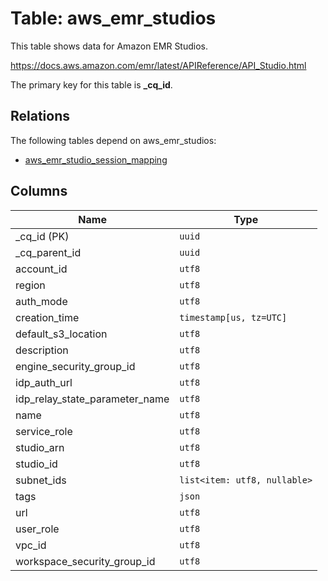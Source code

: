 # Table: aws_emr_studios

This table shows data for Amazon EMR Studios.

https://docs.aws.amazon.com/emr/latest/APIReference/API_Studio.html

The primary key for this table is **_cq_id**.

## Relations

The following tables depend on aws_emr_studios:
  - [aws_emr_studio_session_mapping](aws_emr_studio_session_mapping)

## Columns

| Name          | Type          |
| ------------- | ------------- |
|_cq_id (PK)|`uuid`|
|_cq_parent_id|`uuid`|
|account_id|`utf8`|
|region|`utf8`|
|auth_mode|`utf8`|
|creation_time|`timestamp[us, tz=UTC]`|
|default_s3_location|`utf8`|
|description|`utf8`|
|engine_security_group_id|`utf8`|
|idp_auth_url|`utf8`|
|idp_relay_state_parameter_name|`utf8`|
|name|`utf8`|
|service_role|`utf8`|
|studio_arn|`utf8`|
|studio_id|`utf8`|
|subnet_ids|`list<item: utf8, nullable>`|
|tags|`json`|
|url|`utf8`|
|user_role|`utf8`|
|vpc_id|`utf8`|
|workspace_security_group_id|`utf8`|